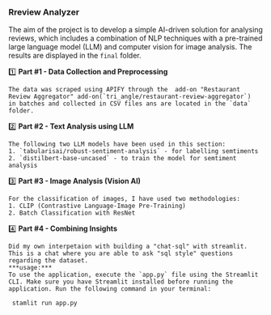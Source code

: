 ### **Rreview Analyzer**

The aim of the project is to develop a simple AI-driven solution for analysing reviews, which includes a combination of NLP techniques with a pre-trained large language model (LLM) and computer vision for image analysis. The results are displayed in the `final` folder.

1️⃣ **Part #1 - Data Collection and Preprocessing**

    The data was scraped using APIFY through the  add-on "Restaurant Review Aggregator" add-on(`tri_angle/restaurant-review-aggregator`)
    in batches and collected in CSV files ans are located in the `data` folder.

2️⃣ **Part #2 - Text Analysis using LLM**

    The following two LLM models have been used in this section:
    1. `tabularisai/robust-sentiment-analysis` - for labelling semtiments
    2. `distilbert-base-uncased` - to train the model for semtiment analysis

3️⃣ **Part #3 - Image Analysis (Vision AI)**

    For the classification of images, I have used two methodologies:
    1. CLIP (Contrastive Language-Image Pre-Training)
    2. Batch Classification with ResNet

4️⃣ **Part #4 - Combining Insights**

    Did my own interpetaion with building a "chat-sql" with streamlit.
    This is a chat where you are able to ask "sql style" questions regarding the dataset.
    ***usage:***
    To use the application, execute the `app.py` file using the Streamlit CLI. Make sure you have Streamlit installed before running the application. Run the following command in your terminal:

   ```
    stamlit run app.py
   ```